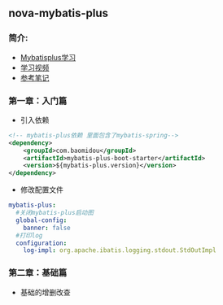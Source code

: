 ## nova-mybatis-plus
### 简介:
* [Mybatisplus学习](https://baomidou.com/)
* [学习视频](https://www.bilibili.com/video/BV1Bc411W7Wj?p=18&vd_source=bf69afcaca624e3b61a8f265c720a96b)
* [参考笔记](https://blog.csdn.net/ewertyucf/article/details/130106739)



### 第一章：入门篇
* 引入依赖
~~~xml
<!-- mybatis-plus依赖 里面包含了mybatis-spring-->
<dependency>
    <groupId>com.baomidou</groupId>
    <artifactId>mybatis-plus-boot-starter</artifactId>
    <version>${mybatis-plus.version}</version>
</dependency>
~~~

* 修改配置文件
~~~yaml
mybatis-plus:
  #关闭mybatis-plus启动图
  global-config:
    banner: false
  #打印log
  configuration:
    log-impl: org.apache.ibatis.logging.stdout.StdOutImpl
~~~

### 第二章：基础篇
* 基础的增删改查